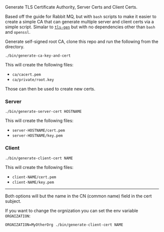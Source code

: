 Generate TLS Certificate Authority, Server Certs and Client Certs.

Based off the guide for Rabbit MQ, but with `bash` scripts to make it easier to create a simple CA that can generate multiple server and client certs via a simple script. Simalar to [`tls-gen`](https://github.com/michaelklishin/tls-gen) but with no dependencies other than `bash` and `openssl`.


Generate self-signed root CA, clone this repo and run the following from the directory.

```
./bin/generate-ca-key-and-cert
```

This will create the following files:

- `ca/cacert.pem`
- `ca/private/root.key`

Those can then be used to create new certs.

### Server

```
./bin/generate-server-cert HOSTNAME
```

This will create the following files:

- `server-HOSTNAME/cert.pem`
- `server-HOSTNAME/key.pem`

### Client

```
./bin/generate-client-cert NAME
```

This will create the following files:

- `client-NAME/cert.pem`
- `client-NAME/key.pem`


---

Both options will but the name in the CN (common name) field in the cert subject.

If you want to change the orgnization you can set the env variable `ORGNIZATION`:

```
ORGNIZATION=MyOtherOrg ./bin/generate-client-cert NAME
```
